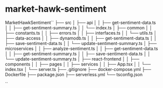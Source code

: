 # market-hawk-sentiment

MarketHawkSentiment``
├── src
│   ├── api
│   │   ├── get-sentiment-data.ts
│   │   ├── get-sentiment-summary.ts
│   │   └── index.ts
│   ├── common
│   │   ├── constants.ts
│   │   ├── errors.ts
│   │   ├── interfaces.ts
│   │   └── utils.ts
│   ├── data-access
│   │   ├── dynamodb.ts
│   │   ├── get-sentiment-data.ts
│   │   ├── save-sentiment-data.ts
│   │   └── update-sentiment-summary.ts
│   ├── microservices
│   │   ├── analyze-sentiment.ts
│   │   ├── get-sentiment-data.ts
│   │   ├── get-sentiment-summary.ts
│   │   ├── save-sentiment-data.ts
│   │   └── update-sentiment-summary.ts
│   ├── react-frontend
│   │   ├── components
│   │   ├── pages
│   │   ├── services
│   │   ├── App.tsx
│   │   └── index.tsx
│   └── server.ts
├── .gitignore
├── docker-compose.yml
├── Dockerfile
├── package.json
├── serverless.yml
└── tsconfig.json

``

